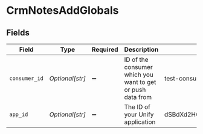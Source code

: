 # CrmNotesAddGlobals


## Fields

| Field                                                      | Type                                                       | Required                                                   | Description                                                | Example                                                    |
| ---------------------------------------------------------- | ---------------------------------------------------------- | ---------------------------------------------------------- | ---------------------------------------------------------- | ---------------------------------------------------------- |
| `consumer_id`                                              | *Optional[str]*                                            | :heavy_minus_sign:                                         | ID of the consumer which you want to get or push data from | test-consumer                                              |
| `app_id`                                                   | *Optional[str]*                                            | :heavy_minus_sign:                                         | The ID of your Unify application                           | dSBdXd2H6Mqwfg0atXHXYcysLJE9qyn1VwBtXHX                    |